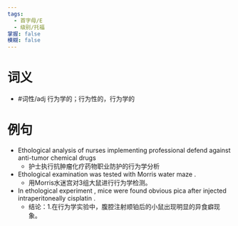 ```yaml
---
tags:
  - 首字母/E
  - 级别/托福
掌握: false
模糊: false
---
```

# 词义
- #词性/adj  行为学的；行为性的，行为学的
# 例句
- Ethological analysis of nurses implementing professional defend against anti-tumor chemical drugs
	- 护士执行抗肿瘤化疗药物职业防护的行为学分析
- Ethological examination was tested with Morris water maze .
	- 用Morris水迷宫对3组大鼠进行行为学检测。
- In ethological experiment , mice were found obvious pica after injected intraperitoneally cisplatin .
	- 结论：1.在行为学实验中，腹腔注射顺铂后的小鼠出现明显的异食癖现象。
